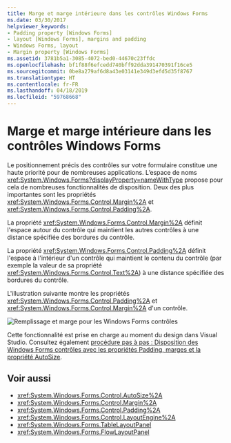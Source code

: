 ```yaml
---
title: Marge et marge intérieure dans les contrôles Windows Forms
ms.date: 03/30/2017
helpviewer_keywords:
- Padding property [Windows Forms]
- layout [Windows Forms], margins and padding
- Windows Forms, layout
- Margin property [Windows Forms]
ms.assetid: 3781b5a1-3085-4072-bed0-44670c23ffdc
ms.openlocfilehash: bf1f88f6efcedd740bff92dda391470391f16ce5
ms.sourcegitcommit: 0be8a279af6d8a43e03141e349d3efd5d35f8767
ms.translationtype: HT
ms.contentlocale: fr-FR
ms.lasthandoff: 04/18/2019
ms.locfileid: "59768668"
---
```

# <a name="margin-and-padding-in-windows-forms-controls"></a>Marge et marge intérieure dans les contrôles Windows Forms
Le positionnement précis des contrôles sur votre formulaire constitue une haute priorité pour de nombreuses applications. L’espace de noms <xref:System.Windows.Forms?displayProperty=nameWithType> propose pour cela de nombreuses fonctionnalités de disposition. Deux des plus importantes sont les propriétés <xref:System.Windows.Forms.Control.Margin%2A> et <xref:System.Windows.Forms.Control.Padding%2A>.  
  
 La propriété <xref:System.Windows.Forms.Control.Margin%2A> définit l'espace autour du contrôle qui maintient les autres contrôles à une distance spécifiée des bordures du contrôle.  
  
 La propriété <xref:System.Windows.Forms.Control.Padding%2A> définit l'espace à l'intérieur d'un contrôle qui maintient le contenu du contrôle (par exemple la valeur de sa propriété <xref:System.Windows.Forms.Control.Text%2A>) à une distance spécifiée des bordures du contrôle.  
  
 L'illustration suivante montre les propriétés <xref:System.Windows.Forms.Control.Padding%2A> et <xref:System.Windows.Forms.Control.Margin%2A> d'un contrôle.  
  
 ![Remplissage et marge pour les Windows Forms contrôles](./media/vs-winformpadmargin.gif "VS_WinFormPadMargin")  
  
 Cette fonctionnalité est prise en charge au moment du design dans Visual Studio. Consultez également [procédure pas à pas : Disposition des Windows Forms contrôles avec les propriétés Padding, marges et la propriété AutoSize](windows-forms-controls-padding-autosize.md).  
  
## <a name="see-also"></a>Voir aussi

- <xref:System.Windows.Forms.Control.AutoSize%2A>
- <xref:System.Windows.Forms.Control.Margin%2A>
- <xref:System.Windows.Forms.Control.Padding%2A>
- <xref:System.Windows.Forms.Control.LayoutEngine%2A>
- <xref:System.Windows.Forms.TableLayoutPanel>
- <xref:System.Windows.Forms.FlowLayoutPanel>
